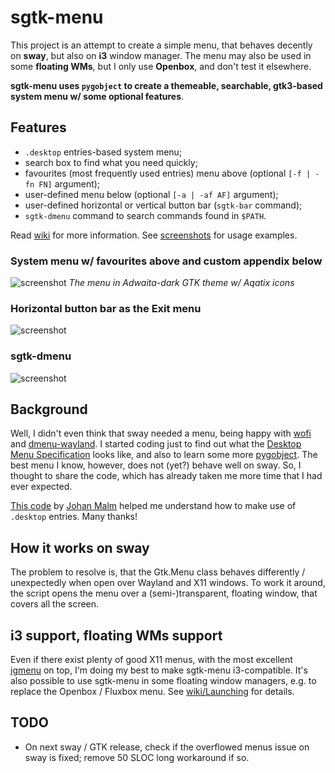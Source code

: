 # sgtk-menu
This project is an attempt to create a simple menu, that behaves decently on **sway**, but also on **i3** window manager. 
The menu may also be used in some **floating WMs**, but I only use **Openbox**, and don't test it elsewhere.

**sgtk-menu uses `pygobject` to create a themeable, searchable, gtk3-based system menu w/ some optional features**.

## Features

- `.desktop` entries-based system menu;
- search box to find what you need quickly;
- favourites (most frequently used entries) menu above (optional `[-f | -fn FN]` argument);
- user-defined menu below (optional `[-a | -af AF]` argument);
- user-defined horizontal or vertical button bar (`sgtk-bar` command);
- `sgtk-dmenu` command to search commands found in `$PATH`.

Read [wiki](https://github.com/nwg-piotr/sgtk-menu/wiki) for more information. 
See [screenshots](https://github.com/nwg-piotr/sgtk-menu/tree/master/screenshots) 
for usage examples.

### System menu w/ favourites above and custom appendix below

![screenshot](http://nwg.pl/Lychee/uploads/big/ac538b60c3f32c36b689049cb0172863.png)
*The menu in Adwaita-dark GTK theme w/ Aqatix icons*

### Horizontal button bar as the Exit menu

![screenshot](http://nwg.pl/Lychee/uploads/big/e2d600d32e4bc0c8458fbe85c8428853.png)

### sgtk-dmenu

![screenshot](http://nwg.pl/Lychee/uploads/big/8397695512a2d655199f95db683060f8.png)

## Background

Well, I didn't even think that sway needed a menu, being happy with [wofi](https://hg.sr.ht/~scoopta/wofi) and 
[dmenu-wayland](https://github.com/nyyManni/dmenu-wayland). I started coding just to find out what the 
[Desktop Menu Specification](https://specifications.freedesktop.org/menu-spec/latest) looks like, and also to learn some 
more [pygobject](https://pygobject.readthedocs.io/en/latest). The best menu I know, however, does not (yet?) behave well 
on sway. So, I thought to share the code, which has already taken me more time that I had ever expected.

[This code](https://github.com/johanmalm/jgmenu/blob/master/contrib/pmenu/jgmenu-pmenu.py) by 
[Johan Malm](https://github.com/johanmalm) helped me understand how to make use of `.desktop` entries. Many thanks!

## How it works on sway

The problem to resolve is, that the Gtk.Menu class behaves differently / unexpectedly when open over Wayland and X11 windows. 
To work it around, the script opens the menu over a (semi-)transparent, floating window, that covers all the screen.

## i3 support, floating WMs support

Even if there exist plenty of good X11 menus, with the most excellent [jgmenu](https://github.com/johanmalm/jgmenu) 
on top, I'm doing my best to make sgtk-menu i3-compatible. It's also possible to use sgtk-menu in some floating window 
managers, e.g. to replace the Openbox / Fluxbox menu. 
See [wiki/Launching](https://github.com/nwg-piotr/sgtk-menu/wiki/Installation#launching) for details. 

## TODO
- On next sway / GTK release, check if the overflowed menus issue on sway is fixed; remove 50 SLOC long workaround if so.
